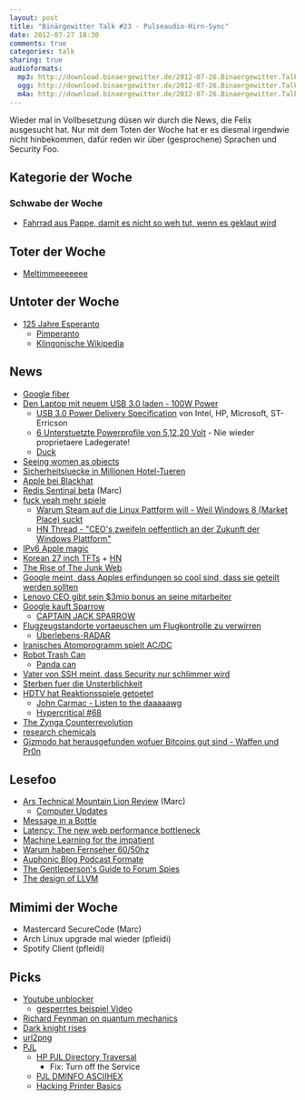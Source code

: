 ```yaml
---
layout: post
title: "Binärgewitter Talk #23 - Pulseaudio-Hirn-Sync"
date: 2012-07-27 18:30
comments: true
categories: talk
sharing: true
audioformats:
  mp3: http://download.binaergewitter.de/2012-07-26.Binaergewitter.Talk.23.mp3
  ogg: http://download.binaergewitter.de/2012-07-26.Binaergewitter.Talk.23.ogg
  m4a: http://download.binaergewitter.de/2012-07-26.Binaergewitter.Talk.23.m4a
---
```

Wieder mal in Vollbesetzung düsen wir durch die News, die Felix ausgesucht hat. Nur mit dem Toten der Woche hat er es diesmal irgendwie nicht hinbekommen, dafür reden wir über (gesprochene) Sprachen und 
Security Foo.

## Kategorie der Woche

### Schwabe der Woche

- [Fahrrad aus Pappe, damit es nicht so weh tut, wenn es geklaut wird]( http://nocamels.com/2012/07/recycled-cardboard-bicycles-for-9/ )

## Toter der Woche

- [Meltimmeeeeeee]( http://www.golem.de/news/mobile-betriebssysteme-nokia-soll-meltemi-eingestampft-haben-1207-93465.html )

## Untoter der Woche

* [125 Jahre Esperanto](http://www.zdf.de/ZDF/zdfportal/web/heute-Nachrichten/4672/23607064/6d99bd/Das-Linux-der-Sprachen.html )
  - [Pimperanto]( http://www.pimpo.de/pimpo.htm )
  - [Klingonische Wikipedia](http://klingon.wikia.com/ )

## News

- [Google fiber]( http://fiber.google.com/plans/residential/ )
- [Den Laptop mit neuem USB 3.0 laden - 100W Power](http://www.techweekeurope.co.uk/news/usb-3-0-power-delivery-charging-86983 )
    - [USB 3.0 Power Delivery Specification](http://www.usb.org/press/USB_Power_Delivery_Spec_Completion_FINAL.pdf ) von Intel, HP, Microsoft, ST-Erricson
    - [6 Unterstuetzte Powerprofile von 5,12,20 Volt](http://semiaccurate.com/2012/07/23/100w-over-usb-is-here-with-the-new-power-delivery-spec/ ) - Nie wieder proprietaere Ladegerate!
    - [Duck]( assets.cantbeunseen.com/hashed_silo_content/silo_content/22917/resized/duck.jpg )
- [Seeing women as objects]( http://onlinelibrary.wiley.com/doi/10.1002/ejsp.1890/abstract )
- [Sicherheitsluecke in Millionen Hotel-Tueren]( http://www.forbes.com/sites/andygreenberg/2012/07/23/hacker-will-expose-potential-security-flaw-in-more-than-four-million-hotel-room-keycard-locks/ ) 
- [Apple bei Blackhat]( http://go.bloomberg.com/tech-blog/2012-07-24-apple-warms-up-to-hackers-plans-presentation-at-black-hat/ )
- [Redis Sentinal beta]( http://antirez.com/post/redis-sentinel-beta-released.html ) (Marc)
- [fuck yeah mehr spiele](http://www.pro-linux.de/news/1/18665/valve-chef-gabe-newell-will-alle-spiele-auf-linux-bringen.html )
    - [Warum Steam auf die Linux Pattform will - Weil Windows 8 (Market Place) suckt]( http://linux.slashdot.org/story/12/07/26/1249246/why-valve-wants-to-port-games-to-linux-because-windows-8-is-a-catastrophe )
    - [HN Thread - "CEO's zweifeln oeffentlich an der Zukunft der Windows Plattform"]( http://news.ycombinator.net/item?id=4293046 )
- [IPv6 Apple magic]( http://webdiary.com/tag/members-btmm-icloud-com/ )
- [Korean 27 inch TFTs]( http://techreport.com/articles.x/23291 ) + [HN]( http://news.ycombinator.com/item?id=4292450 )
- [The Rise of The Junk Web]( http://tech.slashdot.org/story/12/07/26/0412214/the-rise-of-the-junkweb-and-why-its-so-awesome )
- [Google meint, dass Apples erfindungen so cool sind, dass sie geteilt werden sollten]( http://allthingsd.com/20120720/google-claims-popularity-has-made-some-apple-patents-de-facto-essentials/ )
- [Lenovo CEO gibt sein $3mio bonus an seine mitarbeiter]( http://www.dailytech.com/Lenovo+CEO+Gives+Part+of+His+3+Million+USD+Bonus+to+10000+Employees/article25227.htm )
- [Google kauft Sparrow]( http://www.heise.de/newsticker/meldung/Google-kauft-App-Entwickler-Sparrow-1649196.html )
    * [CAPTAIN JACK SPARROW]( http://www.youtube.com/watch?v=GI6CfKcMhjY )
- [Flugzeugstandorte vortaeuschen  um Flugkontrolle zu verwirren]( http://www.forbes.com/sites/andygreenberg/2012/07/25/next-gen-air-traffic-control-vulnerable-to-hackers-spoofing-planes-out-of-thin-air/ )
    * [Überlebens-RADAR]( http://www.youtube.com/watch?v=uF39MjuY6ug )
- [Iranisches Atomprogramm spielt AC/DC]( http://news.ycombinator.net/item?id=4286696 )
- [Robot Trash Can]( http://hackaday.com/2012/07/20/robot-trash-can-catches-anything-you-throw-near-it/ )
    * [Panda can]( http://www.youtube.com/watch?v=8_JIKqSMIRQ )
- [Vater von SSH meint, dass Security nur schlimmer wird]( http://www.networkworld.com/news/2012/072512-blackhat-ylonen-261134.html )
- [Sterben fuer die Unsterblichkeit](http://www.gizmodo.de/2012/07/19/sterben-fur-die-unsterblichkeit-wissenschaftler-plant-selbstmord-zur-wiederauferstehung.html )
- [HDTV hat Reaktionsspiele getoetet]( http://boingboing.net/2012/07/20/hdtv-killed-the-twitch-gaming.html )
    * [John Carmac - Listen to the daaaaawg]( http://superuser.com/questions/419070/transatlantic-ping-faster-than-sending-a-pixel-to-the-screen )
    * [Hypercritical #68]( http://5by5.tv/hypercritical/68 )
- [The Zynga Counterrevolution]( http://www.mediumdifficulty.com/2012/07/11/0-xp-the-zynga-counterrevolution/ )
- [research chemicals](lol://drogen)
- [Gizmodo hat herausgefunden wofuer Bitcoins gut sind - Waffen und Pr0n]( http://gizmodo.com/5927379 )

## Lesefoo

- [Ars Technical Mountain Lion Review]( http://arstechnica.com/apple/2012/07/os-x-10-8/ ) (Marc)
    - [Computer Updates]( http://www.stickycomics.com/computer-update/ )
- [Message in a Bottle]( http://www.youtube.com/watch?v=NG8goJpbKk0 )
- [Latency: The new web performance bottleneck]( http://www.igvita.com/2012/07/19/latency-the-new-web-performance-bottleneck/ )
- [Machine Learning for the impatient]( http://www.aelag.com/147952673 )
- [Warum haben Fernseher 60/50hz]( http://hackaday.com/2012/07/24/hows-the-60hz-coming-from-your-wall/ )
- [Auphonic Blog Podcast Formate](https://auphonic.com/blog/2012/01/07/podcast-comparison-part-1-file-formats-and-bitrates/ )
- [The Gentleperson's Guide to Forum Spies]( http://cryptome.org/2012/07/gent-forum-spies.htm )
- [The design of LLVM]( http://www.drdobbs.com/architecture-and-design/the-design-of-llvm/240001128 )

## Mimimi der Woche

- Mastercard SecureCode (Marc)
- Arch Linux upgrade mal wieder (pfleidi)
- Spotify Client (pfleidi)

## Picks

- [Youtube unblocker]( http://www.unblocker.yt/ )
    * [gesperrtes beispiel Video](http://www.youtube.com/watch?v=CqGK1mpFvgQ )
- [Richard Feynman on quantum mechanics]( http://www.youtube.com/watch?v=xdZMXWmlp9g )
- [Dark knight rises]( http://www.imdb.com/title/tt1345836/ )
- [url2png]( http://url2png.com )
- [PJL]( http://de.wikipedia.org/wiki/Printer_Job_Language )
    - [HP PJL Directory Traversal]( http://h20000.www2.hp.com/bizsupport/TechSupport/Document.jsp?objectID=c02004333 )
        - Fix: Turn off the Service
    - [PJL DMINFO ASCIIHEX]( http://techref.massmind.org/techref/printer/hp/pmlfaq.htm )
    - [Hacking Printer Basics]( http://hackonadime.blogspot.de/2011/12/hacking-printers-pjl-basics.html )


